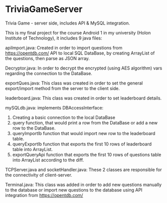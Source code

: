 # TriviaGameServer
Trivia Game -  server side, includes API & MySQL integration.


This is my final project for the course Android 1 in my university (Holon Institute of Technology), it includes 9 java files:

apiImport.java:
Created in order to import questions from https://opentdb.com/ API to local SQL DataBase, by creating ArrayList of the questions, 
then parse as JSON array.


Decryptor.java:
In order to decrypt the encrypted (using AES algorithm) vars regarding the connection to the DataBase.


exportQues.java:
This class was created in order to set the general export/import method from the server to the client side.


leaderboard.java:
This class was created in order to set leaderboard details.


mySQLdb.java:
implements DBAccessInterface:
1. Creating a basic connection to the local DataBase
2. query function, that would print a row from the DataBase or add a new row to the DataBase.
3. queryImportlb function that would import new row to the leaderboard table.
4. queryExportlb function that exports the first 10 rows of leaderboard table into ArrayList.
5. exportQueryApi function that exports the first 10 rows of questions table into ArrayList according to the diff.


TCPServer.java and socketHandler.java:
These 2 classes are responsible for the connectivity of client-server.


Terminal.java:
This class was added in order to add new questions manually to the database 
or import new questions to the database using API integration from https://opentdb.com/ 
